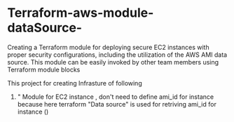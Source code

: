 # Terraform-aws-module-dataSource-
Creating a Terraform module for deploying secure EC2 instances with proper security configurations, including the utilization of the AWS AMI data source. This module can be easily invoked by other team members using Terraform module blocks

This project for creating Infrasture of following 

1. " Module for EC2 instance , don't need to define ami_id for instance because here terraform "Data source" is used for retriving ami_id for instance ()
